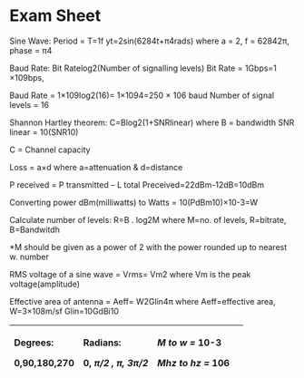 ﻿
# Exam Sheet

Sine Wave:  Period = T=1f	yt=2sin(6284t+π4rads) 	where a = 2, f = 62842π,  phase = π4	

Baud Rate: Bit Ratelog2(Number of signalling levels)		Bit Rate = 1Gbps=1 ×109bps, 			

Baud Rate = 1×109log2(16)= 1×1094=250 × 106 baud       Number of signal levels = 16

Shannon Hartley theorem: C=Blog2(1+SNRlinear)    where B = bandwidth SNR linear = 10(SNR10) 

C = Channel capacity

Loss = a×d where a=attenuation & d=distance

P received = P transmitted – L total  		 Preceived=22dBm-12dB=10dBm

Converting power dBm(milliwatts) to Watts =  10(PdBm10)×10-3=W

Calculate number of levels: R=B . log2M where M=no. of levels, R=bitrate, B=Bandwitdh

\*M should be given as a power of 2 with the power rounded up to nearest w. number

RMS voltage of a sine wave = Vrms= Vm2  where Vm is the peak voltage(amplitude)

Effective area of antenna = Aeff= W2Glin4π  where Aeff=effective area, W=3×108m/sf Glin=10GdBi10

|<p>Degrees:</p><p>0,90,180,270</p><p></p>|<p>Radians:</p><p>0, ***π/2 , π, 3π/2***</p><p></p>|<p></p><p>***M to w =*** 10-3</p><p>***Mhz to hz =*** 106</p><p></p>||
| :- | :- | :- | :- |



